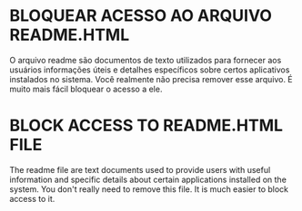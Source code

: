 # BLOQUEAR ACESSO AO ARQUIVO README.HTML #

O arquivo readme são documentos de texto utilizados para fornecer aos usuários informações úteis e detalhes específicos sobre certos aplicativos instalados no 
sistema. Você realmente não precisa remover esse arquivo. É muito mais fácil bloquear o acesso a ele.

# BLOCK ACCESS TO README.HTML FILE #

The readme file are text documents used to provide users with useful information and specific details about certain applications installed on the
system. You don't really need to remove this file. It is much easier to block access to it.
